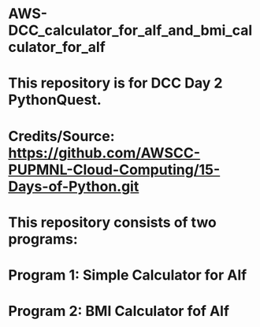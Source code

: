 # AWS-DCC_calculator_for_alf_and_bmi_calculator_for_alf
# This repository is for DCC Day 2 PythonQuest. 
#
# Credits/Source: https://github.com/AWSCC-PUPMNL-Cloud-Computing/15-Days-of-Python.git
#
# This repository consists of two programs: 
# Program 1: Simple Calculator for Alf
# Program 2: BMI Calculator fof Alf
